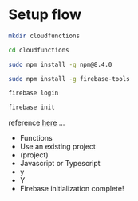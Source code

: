 # Setup flow

```bash
mkdir cloudfunctions
```

```bash
cd cloudfunctions
```

```bash
sudo npm install -g npm@8.4.0
```

```bash
sudo npm install -g firebase-tools
```

```bash
firebase login
```

```bash
firebase init
```

reference [here](https://www.to-r.net/media/note-rss/) ...

- Functions
- Use an existing project
- (project)
- Javascript or Typescript
- y
- Y
- Firebase initialization complete!

```bash

```


```bash

```

```bash

```

```bash

```


```bash

```

